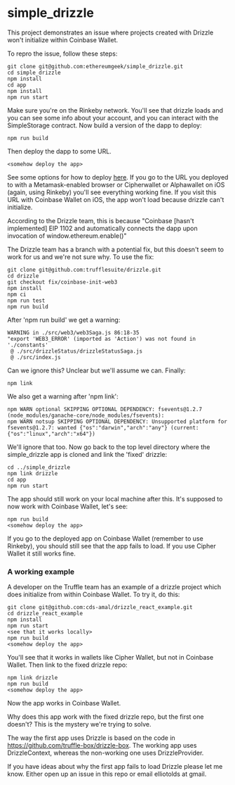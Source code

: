 # simple_drizzle

This project demonstrates an issue where projects created with Drizzle won't initialize within Coinbase Wallet.

To repro the issue, follow these steps:

```
git clone git@github.com:ethereumgeek/simple_drizzle.git
cd simple_drizzle
npm install
cd app
npm install
npm run start
```

Make sure you're on the Rinkeby network. You'll see that drizzle loads and you can see some info about your account, and you can interact with the SimpleStorage contract. Now build a version of the dapp to deploy:

```
npm run build
```

Then deploy the dapp to some URL. 

```
<somehow deploy the app>
```

See some options for how to deploy [here](https://facebook.github.io/create-react-app/docs/deployment). If you go to the URL you deployed to with a Metamask-enabled browser or Cipherwallet or Alphawallet on iOS (again, using Rinkeby) you'll see everything working fine. If you visit this URL with Coinbase Wallet on iOS, the app won't load because drizzle can't initialize.

According to the Drizzle team, this is because "Coinbase [hasn't implemented] EIP 1102 and automatically connects the dapp upon invocation of window.ethereum.enable()"

The Drizzle team has a branch with a potential fix, but this doesn't seem to work for us and we're not sure why. To use the fix:

```
git clone git@github.com:trufflesuite/drizzle.git
cd drizzle
git checkout fix/coinbase-init-web3
npm install
npm ci
npm run test
npm run build
```
After 'npm run build' we get a warning:

```
WARNING in ./src/web3/web3Saga.js 86:18-35
"export 'WEB3_ERROR' (imported as 'Action') was not found in './constants'
 @ ./src/drizzleStatus/drizzleStatusSaga.js
 @ ./src/index.js
```

Can we ignore this? Unclear but we'll assume we can. Finally:

```
npm link
```

We also get a warning after 'npm link':

```
npm WARN optional SKIPPING OPTIONAL DEPENDENCY: fsevents@1.2.7 (node_modules/ganache-core/node_modules/fsevents):
npm WARN notsup SKIPPING OPTIONAL DEPENDENCY: Unsupported platform for fsevents@1.2.7: wanted {"os":"darwin","arch":"any"} (current: {"os":"linux","arch":"x64"})
```

We'll ignore that too. Now go back to the top level directory where the simple_drizzle app is cloned and link the 'fixed' drizzle:

```
cd ../simple_drizzle
npm link drizzle
cd app
npm run start
```

The app should still work on your local machine after this. It's supposed to now work with Coinbase Wallet, let's see:

```
npm run build
<somehow deploy the app>
```

If you go to the deployed app on Coinbase Wallet (remember to use Rinkeby), you should still see that the app fails to load. If you use Cipher Wallet it still works fine.

### A working example

A developer on the Truffle team has an example of a drizzle project which does initialize from within Coinbase Wallet. To try it, do this:

```
git clone git@github.com:cds-amal/drizzle_react_example.git
cd drizzle_react_example
npm install
npm run start
<see that it works locally>
npm run build
<somehow deploy the app>
```

You'll see that it works in wallets like Cipher Wallet, but not in Coinbase Wallet. Then link to the fixed drizzle repo:

```
npm link drizzle
npm run build
<somehow deploy the app>
```
Now the app works in Coinbase Wallet. 

Why does this app work with the fixed drizzle repo, but the first one doesn't? This is the mystery we're trying to solve. 

The way the first app uses Drizzle is based on the code in https://github.com/truffle-box/drizzle-box. The working app uses DrizzleContext, whereas the non-working one uses DrizzleProvider.

If you have ideas about why the first app fails to load Drizzle please let me know. Either open up an issue in this repo or email elliotolds at gmail.
